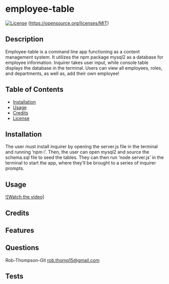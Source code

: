 
# employee-table

[![License](https://img.shields.io/badge/License-MIT-blue.svg)](https://opensource.org/licenses/MIT)
  (https://opensource.org/licenses/MIT)

## Description

Employee-table is a command line app functioning as a content management system. It utilizes the npm package mysql2 as a database for employee information. Inquirer takes user input, while console table displays the database in the terminal. Users can view all employees, roles, and departments, as well as, add their own employee!


## Table of Contents
* [Installation](#installation)
* [Usage](#usage)
* [Credits](#credits)
* [License](#license)

## Installation

The user must install inquirer by opening the server.js file in the terminal and running ‘npm i’. Then, the user can open mysql2 and source the schema.sql file to seed the tables. They can then run ‘node server.js’ in the terminal to start the app, where they’ll be brought to a series of inquirer prompts.

## Usage

[![Watch the video]](https://drive.google.com/file/d/1EzPG7kvu75tsMdNK7EIxLPuO-LaAIym6/view?usp=sharingLinks)

## Credits



## Features



## Questions

Rob-Thompson-Git rob.thomp15@gmail.com

## Tests







